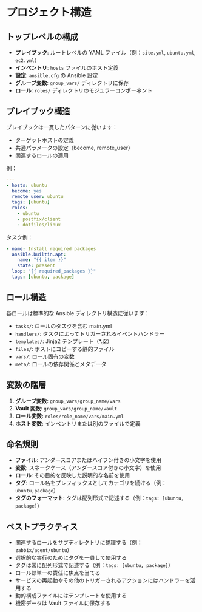 # プロジェクト構造

## トップレベルの構成
- **プレイブック**: ルートレベルの YAML ファイル（例：`site.yml`, `ubuntu.yml`, `ec2.yml`）
- **インベントリ**: `hosts` ファイルのホスト定義
- **設定**: `ansible.cfg` の Ansible 設定
- **グループ変数**: `group_vars/` ディレクトリに保存
- **ロール**: `roles/` ディレクトリのモジュラーコンポーネント

## プレイブック構造
プレイブックは一貫したパターンに従います：
- ターゲットホストの定義
- 共通パラメータの設定（become, remote_user）
- 関連するロールの適用

例：
```yaml
---
- hosts: ubuntu
  become: yes
  remote_user: ubuntu
  tags: [ubuntu]
  roles:
    - ubuntu
    - postfix/client
    - dotfiles/linux
```

タスク例：
```yaml
- name: Install required packages
  ansible.builtin.apt:
    name: "{{ item }}"
    state: present
  loop: "{{ required_packages }}"
  tags: [ubuntu, package]
```

## ロール構造
各ロールは標準的な Ansible ディレクトリ構造に従います：
- `tasks/`: ロールのタスクを含む main.yml
- `handlers/`: タスクによってトリガーされるイベントハンドラー
- `templates/`: Jinja2 テンプレート（*.j2）
- `files/`: ホストにコピーする静的ファイル
- `vars/`: ロール固有の変数
- `meta/`: ロールの依存関係とメタデータ

## 変数の階層
1. **グループ変数**: `group_vars/group_name/vars`
2. **Vault 変数**: `group_vars/group_name/vault`
3. **ロール変数**: `roles/role_name/vars/main.yml`
4. **ホスト変数**: インベントリまたは別のファイルで定義

## 命名規則
- **ファイル**: アンダースコアまたはハイフン付きの小文字を使用
- **変数**: スネークケース（アンダースコア付きの小文字）を使用
- **ロール**: その目的を反映した説明的な名前を使用
- **タグ**: ロール名をプレフィックスとしてカテゴリを続ける（例：`ubuntu,package`）
- **タグのフォーマット**: タグは配列形式で記述する（例：`tags: [ubuntu, package]`）

## ベストプラクティス
- 関連するロールをサブディレクトリに整理する（例：`zabbix/agent/ubuntu`）
- 選択的な実行のためにタグを一貫して使用する
- タグは常に配列形式で記述する（例：`tags: [ubuntu, package]`）
- ロールは単一の責任に焦点を当てる
- サービスの再起動やその他のトリガーされるアクションにはハンドラーを活用する
- 動的構成ファイルにはテンプレートを使用する
- 機密データは Vault ファイルに保存する
